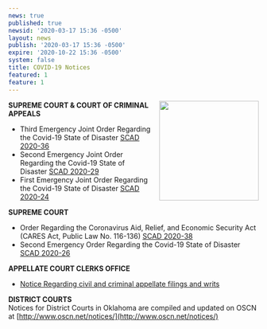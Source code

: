 ```yaml
---
news: true
published: true
newsid: '2020-03-17 15:36 -0500'
layout: news
publish: '2020-03-17 15:36 -0500'
expire: '2020-10-22 15:36 -0500'
system: false
title: COVID-19 Notices
featured: 1
feature: 1
---
```

<a href="http://www.oscn.net/notices/"><img src="http://www.oscn.net/notices/covid-19.jpg" style="margin: 0 0em 1em 1em; width: 200px; float: right;" /></a>

**SUPREME COURT & COURT OF CRIMINAL APPEALS**  
- Third Emergency Joint Order Regarding the Covid-19 State of Disaster [SCAD 2020-36](http://www.oscn.net/images/news/SCAD-2020-36.pdf)
- Second Emergency Joint Order Regarding the Covid-19 State of Disaster [SCAD 2020-29](http://www.oscn.net/images/news/SCAD-2020-29.pdf)  
- First Emergency Joint Order Regarding the Covid-19 State of Disaster [SCAD 2020-24](http://www.oscn.net/images/news/SCAD-2020-24.pdf)

**SUPREME COURT**  
- Order Regarding the Coronavirus Aid, Relief, and Economic Security Act (CARES Act, Public Law No. 116-136) [SCAD 2020-38](http://www.oscn.net/images/news/SCAD-2020-38.pdf)
- Second Emergency Order Regarding the Covid-19 State of Disaster [SCAD 2020-26](http://www.oscn.net/images/news/SCAD-2020-26.pdf)

**APPELLATE COURT CLERKS OFFICE**  
- [Notice Regarding civil and criminal appellate filings and writs](http://www.oscn.net/notices/appellate-court-clerks-office.pdf)

**DISTRICT COURTS**  
Notices for District Courts in Oklahoma are compiled and updated on OSCN at [http://www.oscn.net/notices/](http://www.oscn.net/notices/)

<div style="clear:both;"></div>
